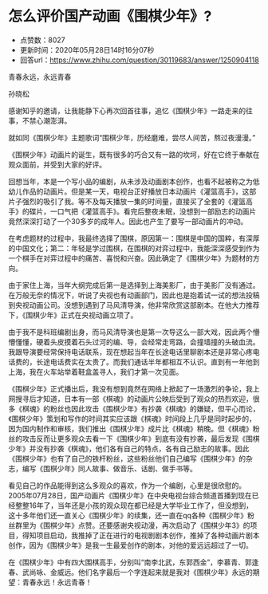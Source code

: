 # 怎么评价国产动画《围棋少年》?
- 点赞数：8027
- 更新时间：2020年05月28日14时16分07秒
- 回答url：https://www.zhihu.com/question/30119683/answer/1250904118
<body>
 <p data-pid="byAlmUdd">青春永远，永远青春</p>
 <p data-pid="GsKSF5Z7">孙晓松</p>
 <p data-pid="xaJukDxR">感谢知乎的邀请，让我能静下心再次回首往事，追忆《围棋少年》一路走来的往事，不禁心潮澎湃。</p>
 <p data-pid="ds7QYxjJ">就如同《围棋少年》主题歌词“围棋少年，历经磨难，尝尽人间苦，熬过夜漫漫。”</p>
 <p data-pid="0fU1_Hkv">《围棋少年》动画片的诞生，既有很多的巧合又有一路的坎坷，好在它终于奉献在观众面前，并受到大家的好评。</p>
 <p data-pid="yL0SyoYD">回想当年，本是一个写小品的编剧，从未涉及动画剧本创作，也看不起被称之为低幼儿作品的动画片。但是某一天，电视台正好播放日本动画片《灌篮高手》，这部片子强烈的吸引了我。等不及每天播放一集的时间量，直接买了全套的《灌篮高手》的碟片，一口气把《灌篮高手》。看完后整夜未眠，没想到一部励志的动画片竟然深深打动了一个30多岁的成年人。因此也产生了要写一部动画片的冲动。</p>
 <p data-pid="Zwq3Nmav">在考虑题材的过程中，我最终选择了围棋，原因第一：围棋是中国的国粹，有深厚的中国文化；第二：年轻是学过围棋，在围棋的对弈过程中，我能深深感受到作为一个棋手在对弈过程中的痛苦、喜悦和兴奋。因此确定了《围棋少年》为题材的方向。</p>
 <p data-pid="yv9kD_S7">由于家住上海，当年大纲完成后第一是选择到上海美影厂，由于美影厂没有通过。在万般无奈的情况下，听说了央视也有动画部门，因此也是抱着试一试的想法投稿到央视动画公司。没想到遇到了马风清导演，他非常欣赏这部剧本。在他大力推荐下，《围棋少年》正式在央视动画立项了。</p>
 <p data-pid="IrNGCitw">由于我不是科班编剧出身，而马风清导演也是第一次导这么一部大戏，因此两个懵懵懂懂，硬着头皮摸着石头过河的编、导，会经常走弯路，会撞墙撞的头破血流。我跟导演要经常保持电话联系，现在想起当年在长途电话里聊剧本还是非常心疼电话费的，长途电话费实在太贵了。而我们通话半年都相互不认识。直到有一年他到上海，我在火车站举着鞋盒盖寻人，我们才第一次见面。</p>
 <p data-pid="I1RsPBwM">《围棋少年》正式播出后，我没有想到竟然在网络上掀起了一场激烈的争论，我上网搜寻后才知道，日本有一部《棋魂》的动画片公映后受到了观众的热烈欢迎，很多《棋魂》的粉丝也因此攻击《围棋少年》有抄袭《棋魂》的嫌疑，但平心而论，《围棋少年》策划和写作的时间其实应该跟《棋魂》时间段上几乎是同时起步的，因为国内制作和审核，我们推出《围棋少年》成片比《棋魂》稍晚。但《棋魂》粉丝的攻击反而让更多观众去看一下《围棋少年》到底有没有抄袭，最后发现《围棋少年》并没有抄袭《棋魂》，他们各有自己的特点，各有自己励志的故事。因此《围棋少年》也有了自己的铁杆粉丝，这些粉丝他们自己编写《围棋少年》的杂志，编写《围棋少年》同人故事、做音乐、话剧、做手书等。</p>
 <p data-pid="4FUitu8Y">看见自己的作品能得到这么多观众的喜欢，作为一个编剧，心里是很欣慰的。2005年07月28日，国产动画片《围棋少年》在中央电视台综合频道首播到现在已经整整16年了，当年还是小孩的观众现在都已经是大学毕业工作了，但没想到，这十多年他们还一直关心《围棋少年》的续集，还一直在qq各种《围棋少年》粉丝群里为《围棋少年》点赞。还要感谢央视动漫，再次启动了《围棋少年3》的项目，得知项目启动，我推掉了正在进行的电视剧剧本创作，推掉了各种动画片剧本创作，因为《围棋少年》是我一生最爱创作的剧本，对他的爱远远超过了一切。</p>
 <p data-pid="INQxvX4y">在《围棋少年》中有四大围棋高手，分别叫“南李北武，东郭西金”，李慕青、郭逢春、武尚咏、金威远。他们名字最后一个字连起来就是我对《围棋少年》永远的期望：青春永远！永远青春！</p>
</body>